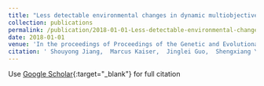 ```yaml
---
title: "Less detectable environmental changes in dynamic multiobjective optimisation"
collection: publications
permalink: /publication/2018-01-01-Less-detectable-environmental-changes-in-dynamic-multiobjective-optimisation
date: 2018-01-01
venue: 'In the proceedings of Proceedings of the Genetic and Evolutionary Computation Conference'
citation: ' Shouyong Jiang,  Marcus Kaiser,  Jinglei Guo,  Shengxiang Yang,  Natalio Krasnogor, &quot;Less detectable environmental changes in dynamic multiobjective optimisation.&quot; In the proceedings of Proceedings of the Genetic and Evolutionary Computation Conference, 2018.'
---
```

Use [Google Scholar](https://scholar.google.com/scholar?q=Less+detectable+environmental+changes+in+dynamic+multiobjective+optimisation){:target="_blank"} for full citation
